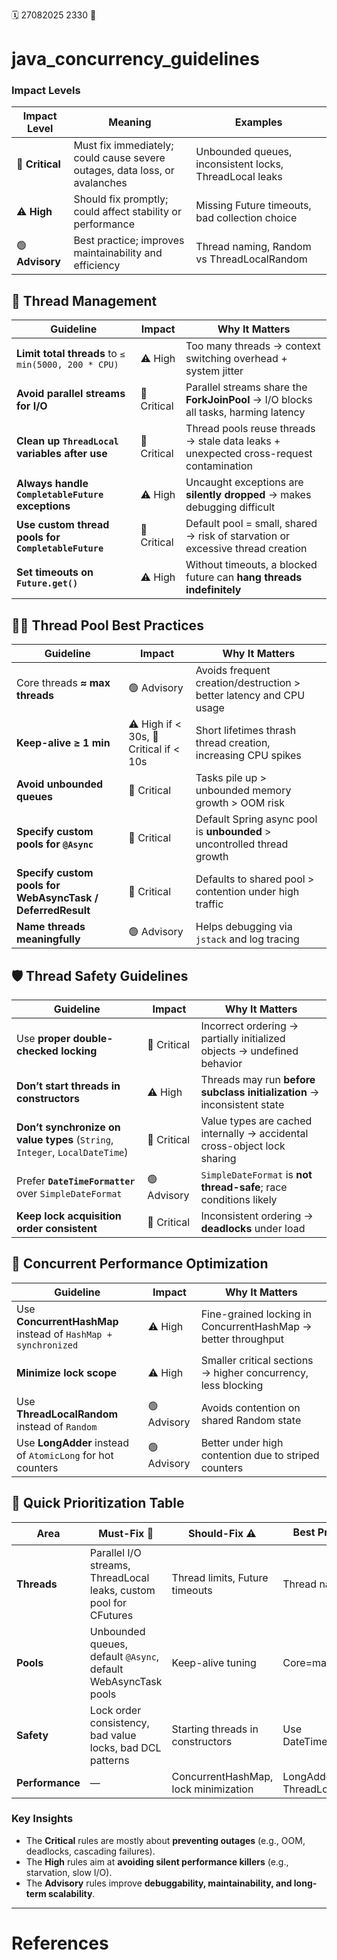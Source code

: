 🗓️ 27082025 2330
📎

# java_concurrency_guidelines

### **Impact Levels**

| Impact Level    | Meaning                                                                    | Examples                                                |
| --------------- | -------------------------------------------------------------------------- | ------------------------------------------------------- |
| 🚨 **Critical** | Must fix immediately; could cause severe outages, data loss, or avalanches | Unbounded queues, inconsistent locks, ThreadLocal leaks |
| ⚠️ **High**     | Should fix promptly; could affect stability or performance                 | Missing Future timeouts, bad collection choice          |
| 🟢 **Advisory** | Best practice; improves maintainability and efficiency                     | Thread naming, Random vs ThreadLocalRandom              |

## 🧵 Thread Management 

| Guideline                                           | Impact      | Why It Matters                                                                         |
| --------------------------------------------------- | ----------- | -------------------------------------------------------------------------------------- |
| **Limit total threads** to `≤ min(5000, 200 * CPU)` | ⚠️ High     | Too many threads → context switching overhead + system jitter                          |
| **Avoid parallel streams for I/O**                  | 🚨 Critical | Parallel streams share the **ForkJoinPool** → I/O blocks all tasks, harming latency    |
| **Clean up `ThreadLocal` variables after use**      | 🚨 Critical | Thread pools reuse threads → stale data leaks + unexpected cross-request contamination |
| **Always handle `CompletableFuture` exceptions**    | ⚠️ High     | Uncaught exceptions are **silently dropped** → makes debugging difficult               |
| **Use custom thread pools for `CompletableFuture`** | 🚨 Critical | Default pool = small, shared → risk of starvation or excessive thread creation         |
| **Set timeouts on `Future.get()`**                  | ⚠️ High     | Without timeouts, a blocked future can **hang threads indefinitely**                   |

## 🏊‍♀️ Thread Pool Best Practices 

| Guideline                                                  | Impact                                 | Why It Matters                                                          |
| ---------------------------------------------------------- | -------------------------------------- | ----------------------------------------------------------------------- |
| Core threads **≈ max threads**                             | 🟢 Advisory                            | Avoids frequent creation/destruction > better latency and CPU usage     |
| **Keep-alive ≥ 1 min**                                     | ⚠️ High if < 30s, 🚨 Critical if < 10s | Short lifetimes thrash thread creation, increasing CPU spikes           |
| **Avoid unbounded queues**                                 | 🚨 Critical                            | Tasks pile up > unbounded memory growth > OOM risk                      |
| **Specify custom pools for `@Async`**                      | 🚨 Critical                            | Default Spring async pool is **unbounded** > uncontrolled thread growth |
| **Specify custom pools for WebAsyncTask / DeferredResult** | 🚨 Critical                            | Defaults to shared pool > contention under high traffic                 |
| **Name threads meaningfully**                              | 🟢 Advisory                            | Helps debugging via `jstack` and log tracing                            |

## 🛡️ Thread Safety Guidelines

| Guideline                                                                   | Impact      | Why It Matters                                                           |
| --------------------------------------------------------------------------- | ----------- | ------------------------------------------------------------------------ |
| Use **proper double-checked locking**                                       | 🚨 Critical | Incorrect ordering → partially initialized objects → undefined behavior  |
| **Don’t start threads in constructors**                                     | ⚠️ High     | Threads may run **before subclass initialization** → inconsistent state  |
| **Don’t synchronize on value types** (`String`, `Integer`, `LocalDateTime`) | 🚨 Critical | Value types are cached internally → accidental cross-object lock sharing |
| Prefer **`DateTimeFormatter`** over `SimpleDateFormat`                      | 🟢 Advisory | `SimpleDateFormat` is **not thread-safe**; race conditions likely        |
| **Keep lock acquisition order consistent**                                  | 🚨 Critical | Inconsistent ordering → **deadlocks** under load                         |

## 🚀 Concurrent Performance Optimization

| Guideline                                                     | Impact      | Why It Matters                                                |
| ------------------------------------------------------------- | ----------- | ------------------------------------------------------------- |
| Use **ConcurrentHashMap** instead of `HashMap + synchronized` | ⚠️ High     | Fine-grained locking in ConcurrentHashMap → better throughput |
| **Minimize lock scope**                                       | ⚠️ High     | Smaller critical sections → higher concurrency, less blocking |
| Use **ThreadLocalRandom** instead of `Random`                 | 🟢 Advisory | Avoids contention on shared Random state                      |
| Use **LongAdder** instead of `AtomicLong` for hot counters    | 🟢 Advisory | Better under high contention due to striped counters          |

## 📌 Quick Prioritization Table 

|Area|Must-Fix 🚨|Should-Fix ⚠️|Best Practice 🟢|
|---|---|---|---|
|**Threads**|Parallel I/O streams, ThreadLocal leaks, custom pool for CFutures|Thread limits, Future timeouts|Thread naming|
|**Pools**|Unbounded queues, default `@Async`, default WebAsyncTask pools|Keep-alive tuning|Core=max threads|
|**Safety**|Lock order consistency, bad value locks, bad DCL patterns|Starting threads in constructors|Use DateTimeFormatter|
|**Performance**|—|ConcurrentHashMap, lock minimization|LongAdder, ThreadLocalRandom|

### **Key Insights**
- The **Critical** rules are mostly about **preventing outages** (e.g., OOM, deadlocks, cascading failures).
- The **High** rules aim at **avoiding silent performance killers** (e.g., starvation, slow I/O).
- The **Advisory** rules improve **debuggability, maintainability, and long-term scalability**.

---
# References
